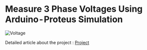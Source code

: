 # Measure 3 Phase Voltages Using Arduino - Proteus Simulation
![Voltage](https://github.com/4yub1k/3-phase-voltmeter/assets/45902447/f8702e96-377b-4c7d-8efe-f15bb9bebdbd)

Detailed article about the project : [Project](https://medium.com/@4yub1k/measure-3-phase-voltages-using-arduino-proteus-simulation-cce1988f5547)

